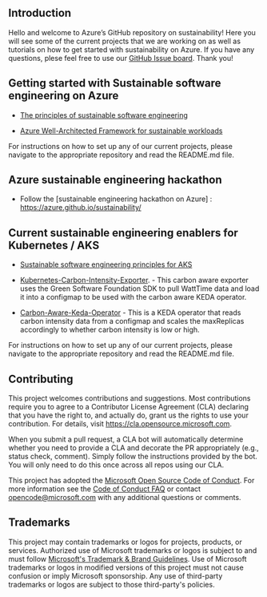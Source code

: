## Introduction

Hello and welcome to Azure’s GitHub repository on sustainability! Here you will see some of the current projects that we are working on as well as tutorials on how to get started with sustainability on Azure. If you have any questions, plese feel free to use our [GitHub Issue board](https://github.com/Azure/sustainability/issues). Thank you!

## Getting started with Sustainable software engineering on Azure

-	[The principles of sustainable software engineering](https://learn.microsoft.com/en-us/training/modules/sustainable-software-engineering-overview/)

-	[Azure Well-Architected Framework for sustainable workloads](https://learn.microsoft.com/en-us/azure/architecture/framework/sustainability/)

For instructions on how to set up any of our current projects, please navigate to the appropriate repository and read the README.md file.

## Azure sustainable engineering hackathon

 - Follow the [sustainable engineering hackathon on Azure] : https://azure.github.io/sustainability/


## Current sustainable engineering enablers for Kubernetes / AKS

- [Sustainable software engineering principles for AKS](https://learn.microsoft.com/en-us/azure/aks/concepts-sustainable-software-engineering)

-	[Kubernetes-Carbon-Intensity-Exporter](Azure/kubernetes-carbon-intensity-exporter). - This carbon aware exporter uses the Green Software Foundation SDK to pull WattTime data and load it into a configmap to be used with the carbon aware KEDA operator.

-	[Carbon-Aware-Keda-Operator](Azure/carbon-aware-keda-operator (github.com)) - This is a KEDA operator that reads carbon intensity data from a configmap and scales the maxReplicas accordingly to whether carbon intensity is low or high. 

For instructions on how to set up any of our current projects, please navigate to the appropriate repository and read the README.md file.




## Contributing

This project welcomes contributions and suggestions.  Most contributions require you to agree to a
Contributor License Agreement (CLA) declaring that you have the right to, and actually do, grant us
the rights to use your contribution. For details, visit https://cla.opensource.microsoft.com.

When you submit a pull request, a CLA bot will automatically determine whether you need to provide
a CLA and decorate the PR appropriately (e.g., status check, comment). Simply follow the instructions
provided by the bot. You will only need to do this once across all repos using our CLA.

This project has adopted the [Microsoft Open Source Code of Conduct](https://opensource.microsoft.com/codeofconduct/).
For more information see the [Code of Conduct FAQ](https://opensource.microsoft.com/codeofconduct/faq/) or
contact [opencode@microsoft.com](mailto:opencode@microsoft.com) with any additional questions or comments.

## Trademarks

This project may contain trademarks or logos for projects, products, or services. Authorized use of Microsoft 
trademarks or logos is subject to and must follow 
[Microsoft's Trademark & Brand Guidelines](https://www.microsoft.com/en-us/legal/intellectualproperty/trademarks/usage/general).
Use of Microsoft trademarks or logos in modified versions of this project must not cause confusion or imply Microsoft sponsorship.
Any use of third-party trademarks or logos are subject to those third-party's policies.
